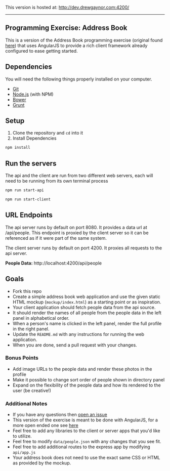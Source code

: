 This version is hosted at: http://dev.drewgaynor.com:4200/

<hr />

Programming Exercise: Address Book
---

This is a version of the Address Book programming exercise (original found [here](https://github.com/philidem/address-book-exercise))
that uses AngularJS to provide a rich client framework already configured to ease getting started.

## Dependencies
You will need the following things properly installed on your computer.

* [Git](http://git-scm.com/)
* [Node.js](http://nodejs.org/) (with NPM)
* [Bower](http://bower.io/)
* [Grunt](http://gruntjs.com/)

## Setup
1. Clone the repository and `cd` into it
2. Install Dependencies
```bash
npm install
```

## Run the servers
The api and the client are run from two different web servers, each will need to be running from its own terminal process

```bash
npm run start-api
```

```bash
npm run start-client
```

## URL Endpoints
The api server runs by default on port 8080. It provides a data url at /api/people. This endpoint is proxied by the
client server so it can be referenced as if it were part of the same system.

The client server runs by default on port 4200. It proxies all requests to the api server.

**People Data:**
http://localhost:4200/api/people

## Goals
- Fork this repo
- Create a simple address book web application and use the given static
  HTML mockup (`mockup/index.html`) as a starting point or as inspiration.
- Your client application should fetch people data from the api source.
- It should render the names of all people from the people data in the left panel in alphabetical order.
- When a person's name is clicked in the left panel, render the full profile in the right panel.
- Update the `README.md` with any instructions for running the web application.
- When you are done, send a pull request with your changes.

### Bonus Points
- Add image URLs to the people data and render these photos in the profile
- Make it possible to change sort order of people shown in directory panel
- Expand on the flexibility of the people data and how its rendered to the user (be creative!)

### Additional Notes
- If you have any questions then [open an issue](https://github.com/michaelmcauley/address-book-exercise/issues)
- This version of the exercise is meant to be done with AngularJS, for a more open ended one see [here](https://github.com/philidem/address-book-exercise)
- Feel free to add any libraries to the client or server apps that you'd like to utilize.
- Feel free to modify `data/people.json` with any changes that you see fit.
- Feel free to add additional routes to the express app by modifying `api/app.js`
- Your address book does not need to use the exact same CSS or HTML as provided by the mockup.
